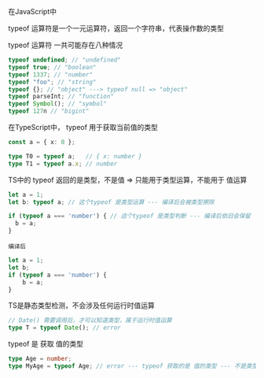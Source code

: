 在JavaScript中

typeof 运算符是一个一元运算符，返回一个字符串，代表操作数的类型

typeof 运算符 一共可能存在八种情况

```js
typeof undefined; // "undefined"
typeof true; // "boolean"
typeof 1337; // "number"
typeof "foo"; // "string"
typeof {}; // "object" ---> typeof null => "object" 
typeof parseInt; // "function"
typeof Symbol(); // "symbol"
typeof 127n // "bigint"
```



在TypeScript中， typeof 用于获取当前值的类型

```ts
const a = { x: 0 };

type T0 = typeof a;   // { x: number }
type T1 = typeof a.x; // number
```



TS中的 typeof 返回的是类型，不是值 => 只能用于类型运算，不能用于 值运算

```ts
let a = 1;
let b: typeof a; // 这个typeof 是类型运算 --- 编译后会被类型擦除

if (typeof a === 'number') { // 这个typeof 是类型判断 --- 编译后依旧会保留
  b = a;
}
```

`编译后`

```js
let a = 1;
let b;
if (typeof a === 'number') {
    b = a;
}
```



TS是静态类型检测，不会涉及任何运行时值运算

```ts
// Date() 需要调用后，才可以知道类型，属于运行时值运算
type T = typeof Date(); // error
```



typeof 是 获取 值的类型

```ts
type Age = number;
type MyAge = typeof Age; // error --- typeof 获取的是 值的类型 --- 不是类型的类型
```

